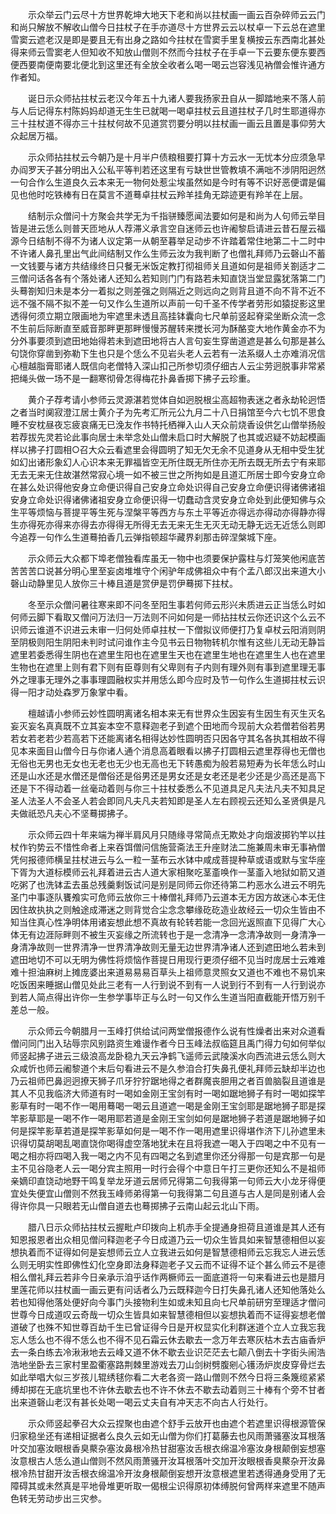 <!-- { "loadSidebar": true } -->
　　示众举云门云尽十方世界乾坤大地天下老和尚以拄杖画一画云百杂碎师云云门和尚只解放不解收山僧今日拄杖子在手亦道尽十方世界云云以杖卓一下云总在遮里雪窦云遮老汉是即是要且无有出身之路如今拄杖在雪窦手里复横按云东西南北甚处得来师云雪窦老人但知收不知放山僧则不然而今拄杖子在手卓一下云要东便东要西便西要南便南要北便北到这里还有全放全收者么喝一喝云岂容浅见衲僧会惟许通方作者知。

　　诞日示众师拈拄杖云老汉今年五十九诸人要我扬家丑自从一脚踏地来不落人前与人后记得东村陈妈妈却道无生生已就喝一喝卓拄杖云且道拄杖子几时生耶道得亦三十拄杖道不得亦三十拄杖何故不见道赏罚要分明以拄杖画一画云且置是事仰劳大众起居万福。

　　示众师拈拄杖云今朝乃是十月半户债粮租要打算十方云水一无忧本分应须急早办阎罗天子甚分明出入公私平等判若还这里有亏缺世世管教填不满咄不涉阴阳迥然一句合作么生道良久云本来无一物何处惹尘埃虽然如是今时有等不识好恶便谓是偏见也他时吃铁棒有日在莫言不道蓦卓拄杖云羚羊挂角无踪迹更有羚羊在上层。

　　结制示众僧问十方聚会共学无为千指骈臻愿闻法要如何是和尚为人句师云举目皆是进云恁么则普天匝地从人荐滞义承言空自迷师云也许阇黎启请进云昔石屋云福源今日结制不得不为诸人议定第一从朝至暮举足动步不许踏着常住地第二十二时中不许诸人鼻孔里出气此间结制又作么生师云汝为我判断了也僧礼拜师乃云磬山不蓄一文钱要与诸方共结缘终日只餐无米饭定教打彻祖师关且道如何是祖师关劄适才二三僧问话各各有个落处诸人还知么若知则门门有路若未知直饶当堂显露犹落第二门头蓦劄知归未是本分一着拟之则差强之则隔近之则远向之则背且道不向不背不近不远不强不隔不拟不差一句又作么生道所以声前一句千圣不传学者劳形如猿捉影这里透得何须立期立限画地为牢遮里未透且高挂钵囊向七尺单前竖起脊梁坐断众流一念不生前后际断直至威音那畔更那畔慢慢苏醒转来搅长河为酥酪变大地作黄金亦不为分外事要须到遮田地始得若未到遮田地将古人言句妄生穿凿道遮是甚么句那是甚么句饶你穿凿到弥勒下生也只是个恁么不见岩头老人云若有一法系缀人土亦难消况信心檀越脂膏耶诸人既信向老僧特入深山扣己所参切须仔细古人云尘劳迥脱事非常紧把绳头做一场不是一翻寒彻骨怎得梅花扑鼻香掷下拂子云珍重。

　　黄介子荐考请小参师云灵源湛若觉体自如迥脱根尘高超物表迷之者永劫轮迥悟之者当时阒寂澄江居士黄介子为先考汇所元公九月二十八日捐馆至今六七饥不思食睡不安枕昼夜忘疲哀痛无已浼友作书特托栖禅入山人天众前烧香设供乞山僧举扬般若荐拔先灵若论此事向居士未举念处山僧未启口时大解脱了也其或迟疑不妨起模画样以拂子打圆相○召大众云看遮里会得圆明了知无欠无余不见道身从无相中受生犹如幻出诸形象幻人心识本来无罪福皆空无所住既无所住亦无所去既无所去宁有来耶无去无来无住故湛然常寂心境一如不被三世之所拘如是且道汇所居士即今安身立命在甚么处识得他安身立命便识得自己安身立命处识得自己安身立命便识得诸佛诸祖安身立命处识得诸佛诸祖安身立命便识得一切蠢动含灵安身立命处到此便知佛与众生平等烦恼与菩提平等生死与涅槃平等西方与东土平等近亦得远亦得动亦得静亦得生亦得死亦得来亦得去亦得得无所得无去无来无生无灭无动无静无远无近恁么则即今追荐一句作么生道蓦拍香几云弹指顿超华藏界刹那击碎涅槃城下座。

　　示众师云大众都下埠老僧独看库虽无一物中也须要保护露柱与灯笼笑他闲底苦苦苦苦口说甚分明心里至妄卤堆堆守个闲驴年成佛祖众中有个孟八郎汉出来道大小磬山动静里见人放你三十棒且道是赏伊是罚伊蓦掷下拄杖。

　　冬至示众僧问暑往寒来即不问冬至阳生事若何师云形兴未质进云正当恁么时如何师云脚下看取又僧问万法归一万法则不问如何是一师拈拄杖云你还识这个么云不识师云谁道不识进云未审一归何处师卓拄杖一下僧拟议师便打乃复卓杖云阳消则阴至阴极则阳生阴阳未判时试问谁作主今见书云日物物转机尔惟有这些儿无动无静旨遮里若委悉得生阴也在遮里生阳也在遮里生天也在遮里生地也在遮里生人也在遮里生物也在遮里上则有君下则有臣尊则有父卑则有子内则有理外则有事到遮里理无事外之理事无理外之事事理圆融权实并用恁么即今应时及节一句作么生道掷拄杖云识得一阳才动处森罗万象掌中看。

　　檀越请小参师云妙性圆明离诸名相本来无有世界众生因妄有生因生有灭生灭名妄灭妄名真真既不立其妄本空不意释迦老子到遮个田地而今现前大众若僧若俗若男若女若老若少若高若下还能离诸名相得达妙性圆明否只因各守其名各执其相故不得见本来面目山僧今日与你诸人通个消息高着眼看以拂子打圆相云遮里荐得也无僧也无俗也无男也无女也无老也无少也无高也无下转愚痴为般若易短寿为长年恁么时山还是山水还是水僧还是僧俗还是俗男还是男女还是女老还是老少还是少高还是高下还是下不得动着一丝毫动着则与你三十拄杖委悉么不见道具足凡夫法凡夫不知具足圣人法圣人不会圣人若会即同凡夫凡夫若知即是圣人左右顾视云还知么圣贤俱是凡夫做祇恐凡夫心不坚蓦掷拂子。

　　示众师云四十年来端为禅半肩风月只随缘寻常简点无欺处才向烟波掷钓竿以拄杖作钓势云不惜性命者上来吞饵僧问信施营斋法王升座财法二施兼周未审无事衲僧凭何报德师横呈拄杖进云与么一粒一茎布云水钵中咸成菩提种草或语或默与宝华座下胥为大道标模师云礼拜着进云古人道大家相聚吃茎齑唤作一茎齑入地狱如箭又道吃粥了也洗钵盂去虽总残羹剩饭试问是别是同师云你还待第二杓恶水么进云不明先圣门中事逐队饔飧实可危师云放你三十棒僧礼拜师乃云道本无方因方故迷心本无住因住故执执之则触途成滞迷之则背觉合尘念念攀缘矻矻造业故经云一切众生皆由不知当住真心性净明体用诸妄想此想不真故有轮转若能一念回光返照直下见得广大心体无有边涯际畔则不被生灭妄缘之所流转也于是一念清净一念清净故则一身清净一身清净故则一世界清净一世界清净故则无量无边世界清净诸人还到遮田地么若未到遮田地切不可以无明为佛性将烦恼作菩提日用现行更须仔细不见当时庞居士云难难难十担油麻树上摊庞婆出来道易易易百草头上祖师意灵照女又道也不难也不易饥来吃饭困来睡据山僧见处此三老有一人行到说不到有一人说到行不到有一人行到说亦到若人简点得出许你一生参学事毕正与么时一句又作么生道当阳直截能开悟万别千差总一般。

　　示众师云今朝腊月一玉峰打供给试问两堂僧报德作么说有性燥者出来对众道看僧问同门出入玷辱宗风别路资生难谩作者今日玉峰法叔临筵且禹门得力句如何举似师竖起拂子进云三级浪高龙卧稳九天云净鹤飞遥师云武陵溪水向西流进云恁么则大众咸忻也师云阇黎道个末后句看进云不是久参洎合打失鼻孔便礼拜师云缺却半边也乃云祖师巴鼻迥迥撩天狮子爪牙狞狞踞地得之者群魔丧胆用之者百兽脑裂且道谁是其人不见我临济大师道有时一喝如金刚王宝剑有时一喝如踞地狮子有时一喝如探竿影草有时一喝不作一喝用蓦喝一喝云且道遮一喝是金刚王宝剑耶是踞地狮子耶是探竿影草耶是一喝不作一喝用耶若道是金刚王宝剑如何是踞地狮子若道是踞地狮子如何是探竿影草若道是探竿影草如何是一喝不作一喝用遮里识得堪作济下儿孙遮里未识得切莫胡喝乱喝直饶你喝得虚空落地犹未在且将我遮一喝入于四喝之中不见有一喝之相亦将四喝入我一喝之内不见有四喝之名到遮里你还分得那一句是宾那一句是主不见谷隐老人云一喝分宾主照用一时行会得个中意日午打三更你还知么不是祖师亲嫡印直饶动地野干鸣复举龙牙道云居师兄得第二句我得第一句师云大小龙牙得便宜处失便宜山僧则不然我玉峰师弟得第一句我得第二句且道与古人是同是别诸人会得许你具一只眼若无山僧自道去也蓦掷拂子云南山起云北山下雨。

　　腊八日示众师拈拄杖云握毗卢印拨向上机赤手全提通身担荷且道谁是其人还有知恩报恩者出众相见僧问释迦老子今日成道乃云一切众生皆具如来智慧德相但以妄想执着而不证得如何是妄想师云立人立我进云如何是智慧德相师云忘我忘人进云恁么则无明实性即佛性幻化空身即法身释迦老子又云而不证得不证个甚么师云不是德相么僧礼拜云若非今日亲承示洎乎话作两橛师云一面底道将一句来看进云也是腊月里莲花师以拄杖画一画云更有问话者么乃云既释迦今日打失鼻孔诸人还知他落处么若也知得他落处便好向今事门头接物利生如或未知且向七尺单前研穷至理适才僧问世尊今日成道叹云奇哉一切众生皆具如来智慧德相但以妄想执着而不证得妄想老僧道破了也殊不知世尊百劫千生已曾证得今日是开权显实化利群迷道个立人立我忘我忘人恁么也不得不恁么也不得不见石霜云休去歇去一念万年去寒灰枯木去古庙香炉去一条白练去冷湫湫地去云峰又道不休不歇去业识茫茫去七颠八倒去十字街头闹浩浩地坐卧去三家村里盈衢塞路荆棘里游戏去刀山剑树劈腹剜心镬汤炉炭皮穿骨烂去如此举唱大似三岁孩儿辊绣毬你看二大老各资一路山僧则不然今日将三条篾缆紧紧缚却掷在无底坑里也不许休去歇去也不许不休去不歇去动着则三十棒有个旁不甘者出来道磬山老汉有甚长处喝一喝云丈夫自有冲天志不向古人行处行。

　　示众师竖起拳召大众云捏聚也由遮个舒手云放开也由遮个若遮里识得根源管保归家稳坐还有递相证据者么良久云如无山僧为你们打葛藤去也风雨萧骚塞汝耳根落叶交加塞汝眼根香臭藂杂塞汝鼻根冷热甘甜塞汝舌根衣绵温冷塞汝身根颠倒妄想塞汝意根古人恁么道山僧则不然风雨萧骚开汝耳根落叶交加开汝眼根香臭藂杂开汝鼻根冷热甘甜开汝舌根衣绵温冷开汝身根颠倒妄想开汝意根遮里若透得通身受用了无障碍其或未然真是平地骨堆更听取一偈根尘识得原初体缚脱何曾两样来遮里不随声色转无劳动步出三灾参。


